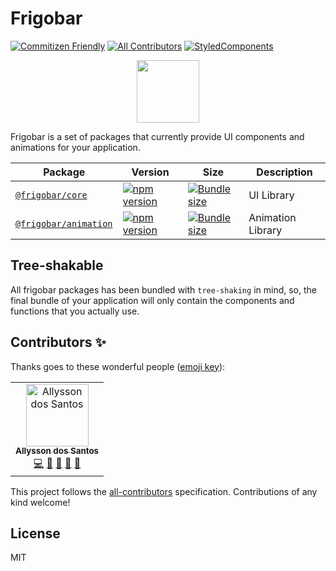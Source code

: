 # Frigobar

[![Commitizen Friendly](https://camo.githubusercontent.com/6080f52144977b8b2b20e42408379ce68371aafd/68747470733a2f2f696d672e736869656c64732e696f2f62616467652f636f6d6d6974697a656e2d667269656e646c792d627269676874677265656e2e737667)](https://github.com/commitizen/cz-cli)
[![All Contributors](https://img.shields.io/badge/all_contributors-1-orange.svg?style=flat-square)](#contributors)
[![StyledComponents](https://camo.githubusercontent.com/83915eaa262cfa89f70f2d4eb2ec55c0cbe7c615/68747470733a2f2f696d672e736869656c64732e696f2f62616467652f7374796c652d2546302539462539322538352532307374796c65642d2d636f6d706f6e656e74732d6f72616e67652e7376673f636f6c6f72423d64616133353726636f6c6f72413d646237343865)](https://github.com/styled-components/styled-components)

<center>
  <img src="./static/icon.svg" width="100" />
</center>

Frigobar is a set of packages that currently provide UI components and
animations for your application.

<!-- prettier-ignore -->
| Package  | Version | Size | Description |
| -------- | ------- | ---- | ----------- |
| [`@frigobar/core`](/packages/core) | [![npm version](https://badgen.net/npm/v/@frigobar/core)](https://www.npmjs.com/package/@frigobar/core) | [![Bundle size](https://badgen.net/bundlephobia/minzip/@frigobar/core)](https://bundlephobia.com/result?p=@frigobar/core) | UI Library |
| [`@frigobar/animation`](/packages/animation) | [![npm version](https://badgen.net/npm/v/@frigobar/animation)](https://www.npmjs.com/package/@frigobar/animation) | [![Bundle size](https://badgen.net/bundlephobia/minzip/@frigobar/animation)](https://bundlephobia.com/result?p=@frigobar/animation) | Animation Library |

## Tree-shakable

All frigobar packages has been bundled with `tree-shaking` in mind, so, the
final bundle of your application will only contain the components and functions
that you actually use.

## Contributors ✨

Thanks goes to these wonderful people ([emoji key](https://allcontributors.org/docs/en/emoji-key)):

<!-- ALL-CONTRIBUTORS-LIST:START - Do not remove or modify this section -->
<!-- prettier-ignore -->
<table>
  <tr>
    <td align="center"><a href="https://twitter.com/_allyssonsantos"><img src="https://avatars1.githubusercontent.com/u/13424727?v=4" width="100px;" alt="Allysson dos Santos"/><br /><sub><b>Allysson dos Santos</b></sub></a><br /><a href="https://github.com/allyssonsantos/frigobar/commits?author=allyssonsantos" title="Code">💻</a> <a href="https://github.com/allyssonsantos/frigobar/commits?author=allyssonsantos" title="Documentation">📖</a> <a href="#design-allyssonsantos" title="Design">🎨</a> <a href="#ideas-allyssonsantos" title="Ideas, Planning, & Feedback">🤔</a> <a href="#review-allyssonsantos" title="Reviewed Pull Requests">👀</a></td>
  </tr>
</table>

<!-- ALL-CONTRIBUTORS-LIST:END -->

This project follows the
[all-contributors](https://github.com/all-contributors/all-contributors)
specification. Contributions of any kind welcome!

## License

MIT
